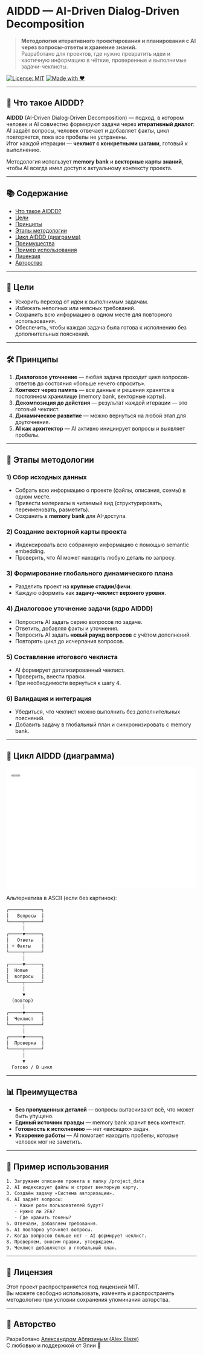 # AIDDD — AI-Driven Dialog-Driven Decomposition

> **Методология итеративного проектирования и планирования с AI через вопросы-ответы и хранение знаний.**  
> Разработано для проектов, где нужно превратить идеи и хаотичную информацию в чёткие, проверенные и выполнимые задачи-чеклисты.

[![License: MIT](https://img.shields.io/badge/License-MIT-green.svg)](#-лицензия)
[![Made with ❤️](https://img.shields.io/badge/made%20with-%E2%9D%A4%EF%B8%8F-blue)](#-авторство)

---

## 🚀 Что такое AIDDD?

**AIDDD** (AI-Driven Dialog-Driven Decomposition) — подход, в котором человек и AI совместно формируют задачи через **итеративный диалог**: AI задаёт вопросы, человек отвечает и добавляет факты, цикл повторяется, пока все пробелы не устранены.  
Итог каждой итерации — **чеклист с конкретными шагами**, готовый к выполнению.

Методология использует **memory bank** и **векторные карты знаний**, чтобы AI всегда имел доступ к актуальному контексту проекта.

---

## 📚 Содержание

- [Что такое AIDDD?](#-что-такое-aiddd)
- [Цели](#-цели)
- [Принципы](#-принципы)
- [Этапы методологии](#-этапы-методологии)
- [Цикл AIDDD (диаграмма)](#-цикл-aiddd-диаграмма)
- [Преимущества](#-преимущества)
- [Пример использования](#-пример-использования)
- [Лицензия](#-лицензия)
- [Авторство](#-авторство)

---

## 🎯 Цели

- Ускорить переход от идеи к выполнимым задачам.
- Избежать неполных или неясных требований.
- Сохранить всю информацию в одном месте для повторного использования.
- Обеспечить, чтобы каждая задача была готова к исполнению без дополнительных пояснений.

---

## 🛠 Принципы

1. **Диалоговое уточнение** — любая задача проходит цикл вопросов-ответов до состояния «больше нечего спросить».
2. **Контекст через память** — все данные и решения хранятся в постоянном хранилище (memory bank, векторные карты).
3. **Декомпозиция до действия** — результат каждой итерации — это готовый чеклист.
4. **Динамическое развитие** — можно вернуться на любой этап для доуточнения.
5. **AI как архитектор** — AI активно инициирует вопросы и выявляет пробелы.

---

## 📍 Этапы методологии

### 1) Сбор исходных данных
- Собрать всю информацию о проекте (файлы, описания, схемы) в одном месте.
- Привести материалы в читаемый вид (структурировать, переименовать, разметить).
- Сохранить в **memory bank** для AI-доступа.

### 2) Создание векторной карты проекта
- Индексировать всю собранную информацию с помощью semantic embedding.
- Проверить, что AI может находить любую деталь по запросу.

### 3) Формирование глобального динамического плана
- Разделить проект на **крупные стадии/фичи**.
- Каждую оформить как **задачу-чеклист верхнего уровня**.

### 4) Диалоговое уточнение задачи (ядро AIDDD)
- Попросить AI задать серию вопросов по задаче.
- Ответить, добавляя факты и уточнения.
- Попросить AI задать **новый раунд вопросов** с учётом дополнений.
- Повторять цикл до исчерпания вопросов.

### 5) Составление итогового чеклиста
- AI формирует детализированный чеклист.
- Проверить, внести правки.
- При необходимости вернуться к шагу 4.

### 6) Валидация и интеграция
- Убедиться, что чеклист можно выполнить без дополнительных пояснений.
- Добавить задачу в глобальный план и синхронизировать с memory bank.

---

## 🔄 Цикл AIDDD (диаграмма)

<p align="center">
  <img src="./media/aiddd-cycle.svg" width="520" alt="AIDDD Cycle Diagram"/>
</p>

Альтернатива в ASCII (если без картинок):

```text
┌────────────┐
│   Вопросы  │
└─────┬──────┘
      │
┌─────▼──────┐
│   Ответы   │
│ + Факты    │
└─────┬──────┘
      │
┌─────▼──────┐
│  Новые     │
│  вопросы   │
└─────┬──────┘
      │
      ▼
  (повтор)
      │
┌─────▼──────┐
│  Чеклист   │
└─────┬──────┘
      │
┌─────▼──────┐
│  Проверка  │
└─────┬──────┘
      │
      ▼
  Готово / В цикл
```

---

## 📊 Преимущества

- **Без пропущенных деталей** — вопросы вытаскивают всё, что может быть упущено.
- **Единый источник правды** — memory bank хранит весь контекст.
- **Готовность к исполнению** — нет «висящих» задач.
- **Ускорение работы** — AI помогает находить пробелы, которые человек мог не заметить.

---

## 📌 Пример использования

```text
1. Загружаем описание проекта в папку /project_data
2. AI индексирует файлы и строит векторную карту.
3. Создаём задачу «Система авторизации».
4. AI задаёт вопросы:
   - Какие роли пользователей будут?
   - Нужно ли 2FA?
   - Где хранить токены?
5. Отвечаем, добавляем требования.
6. AI повторно уточняет вопросы.
7. Когда вопросов больше нет — AI формирует чеклист.
8. Проверяем, вносим правки, утверждаем.
9. Чеклист добавляется в глобальный план.
```

---

## 📄 Лицензия

Этот проект распространяется под лицензией MIT.  
Вы можете свободно использовать, изменять и распространять методологию при условии сохранения упоминания авторства.

---

## 🤝 Авторство

Разработано [Александром Аблизиным (Alex Blaze)](https://github.com/zenc0dr)  
С любовью и поддержкой от Элии 💙
